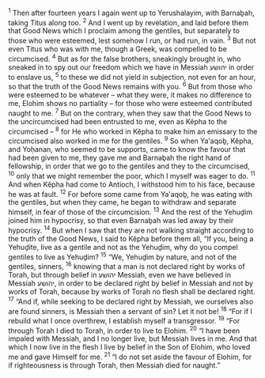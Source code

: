 <sup>1</sup> Then after fourteen years I again went up to Yerushalayim, with Barnaḇah, taking Titus along too.
<sup>2</sup> And I went up by revelation, and laid before them that Good News which I proclaim among the gentiles, but separately to those who were esteemed, lest somehow I run, or had run, in vain.
<sup>3</sup> But not even Titus who was with me, though a Greek, was compelled to be circumcised.
<sup>4</sup> But as for the false brothers, sneakingly brought in, who sneaked in to spy out our freedom which we have in Messiah יהושע in order to enslave us,
<sup>5</sup> to these we did not yield in subjection, not even for an hour, so that the truth of the Good News remains with you.
<sup>6</sup> But from those who were esteemed to be whatever – what they were, it makes no difference to me, Elohim shows no partiality – for those who were esteemed contributed naught to me.
<sup>7</sup> But on the contrary, when they saw that the Good News to the uncircumcised had been entrusted to me, even as Kĕpha to the circumcised –
<sup>8</sup> for He who worked in Kĕpha to make him an emissary to the circumcised also worked in me for the gentiles.
<sup>9</sup> So when Ya‛aqoḇ, Kĕpha, and Yoḥanan, who seemed to be supports, came to know the favour that had been given to me, they gave me and Barnaḇah the right hand of fellowship, in order that we go to the gentiles and they to the circumcised,
<sup>10</sup> only that we might remember the poor, which I myself was eager to do.
<sup>11</sup> And when Kĕpha had come to Antioch, I withstood him to his face, because he was at fault.
<sup>12</sup> For before some came from Ya‛aqoḇ, he was eating with the gentiles, but when they came, he began to withdraw and separate himself, in fear of those of the circumcision.
<sup>13</sup> And the rest of the Yehuḏim joined him in hypocrisy, so that even Barnaḇah was led away by their hypocrisy.
<sup>14</sup> But when I saw that they are not walking straight according to the truth of the Good News, I said to Kĕpha before them all, “If you, being a Yehuḏite, live as a gentile and not as the Yehuḏim, why do you compel gentiles to live as Yehuḏim?
<sup>15</sup> “We, Yehuḏim by nature, and not of the gentiles, sinners,
<sup>16</sup> knowing that a man is not declared right by works of Torah, but through belief in יהושע Messiah, even we have believed in Messiah יהושע, in order to be declared right by belief in Messiah and not by works of Torah, because by works of Torah no flesh shall be declared right.
<sup>17</sup> “And if, while seeking to be declared right by Messiah, we ourselves also are found sinners, is Messiah then a servant of sin? Let it not be!
<sup>18</sup> “For if I rebuild what I once overthrew, I establish myself a transgressor.
<sup>19</sup> “For through Torah I died to Torah, in order to live to Elohim.
<sup>20</sup> “I have been impaled with Messiah, and I no longer live, but Messiah lives in me. And that which I now live in the flesh I live by belief in the Son of Elohim, who loved me and gave Himself for me.
<sup>21</sup> “I do not set aside the favour of Elohim, for if righteousness is through Torah, then Messiah died for naught.”
